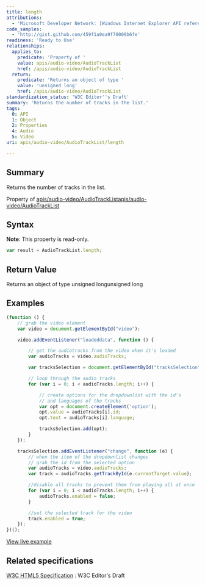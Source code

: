 ```yaml
---
title: length
attributions:
  - 'Microsoft Developer Network: [Windows Internet Explorer API reference Article](http://msdn.microsoft.com/en-us/library/ie/hh828809%28v=vs.85%29.aspx)'
code_samples:
  - 'http://gist.github.com/459f1a0ea9f70009b6fe'
readiness: 'Ready to Use'
relationships:
  applies_to:
    predicate: 'Property of '
    value: apis/audio-video/AudioTrackList
    href: /apis/audio-video/AudioTrackList
  return:
    predicate: 'Returns an object of type '
    value: 'unsigned long'
    href: /apis/audio-video/AudioTrackList
standardization_status: 'W3C Editor''s Draft'
summary: 'Returns the number of tracks in the list.'
tags:
  0: API
  1: Object
  2: Properties
  4: Audio
  5: Video
uri: apis/audio-video/AudioTrackList/length

---
```

## Summary

Returns the number of tracks in the list.

Property of [apis/audio-video/AudioTrackList](/apis/audio-video/AudioTrackList)[apis/audio-video/AudioTrackList](/apis/audio-video/AudioTrackList)

## Syntax

**Note**: This property is read-only.

``` js
var result = AudioTrackList.length;
```

## Return Value

Returns an object of type unsigned longunsigned long

## Examples

``` js
(function () {
    // grab the video element
    var video = document.getElementById("video");

    video.addEventListener("loadeddata", function () {

        // get the audiotracks from the video when it's loaded
        var audioTracks = video.audioTracks;

        var tracksSelection = document.getElementById("tracksSelection");

        // loop through the audio tracks
        for (var i = 0; i < audioTracks.length; i++) {

            // create options for the dropdownlist with the id's
            // and languages of the tracks
            var opt = document.createElement('option');
            opt.value = audioTracks[i].id;
            opt.text = audioTracks[i].language;

            tracksSelection.add(opt);
        }
    });

    tracksSelection.addEventListener("change", function (e) {
        // when the item of the dropdownlist changes
        // grab the id from the selected option
        var audioTracks = video.audioTracks;
        var track = audioTracks.getTrackById(e.currentTarget.value);

        //disable all tracks to prevent them from playing all at once
        for (var i = 0; i < audioTracks.length; i++) {
            audioTracks.enabled = false;
        }

        //set the selected track for the video
        track.enabled = true;
    });
})();
```

[View live example](http://code.webplatform.org/gist/459f1a0ea9f70009b6fe)

## Related specifications

[W3C HTML5 Specification](http://dev.w3.org/html5/spec/single-page.html)
:   W3C Editor's Draft
